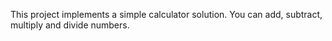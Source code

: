 This project implements a simple calculator solution. You can add, subtract, multiply and divide numbers.
